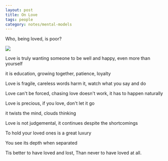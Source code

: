 ```yaml
---
layout: post
title: On Love
tags: people
category: notes/mental-models 
---
```


Who, being loved, is poor?

<img src="https://images.fineartamerica.com/images/artworkimages/mediumlarge/1/romeo-and-juliet-from-children-s-stories-from-shakespeare-by-edith-nesbit-1858-john-h-f-bacon.jpg" />


Love is truly wanting someone to be well and happy, even more than yourself 

it is education, growing together, patience, loyalty

Love is fragile, careless words harm it, watch what you say and do 

Love can't be forced, chasing love doesn't work, it has to happen naturally

Love is precious, if you love, don't let it go

it twists the mind, clouds thinking 

Love is not judgemental, it continues despite the shortcomings

To hold your loved ones is a great luxury 

You see its depth when separated

Tis better to have loved and lost, Than never to have loved at all.

